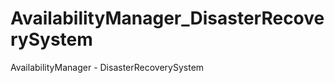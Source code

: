 AvailabilityManager_DisasterRecoverySystem
==========================================

AvailabilityManager - DisasterRecoverySystem
